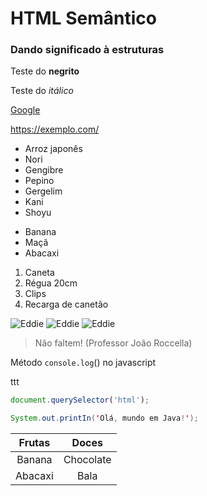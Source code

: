 # HTML Semântico
### Dando significado à estruturas 
Teste do **negrito**

Teste do *itálico*


[Google](https://google.com/)

<https://exemplo.com/>

* Arroz japonês
* Nori
* Gengibre
* Pepino
* Gergelim
* Kani
* Shoyu

- Banana
- Maçã
- Abacaxi

1. Caneta
2. Régua 20cm
3. Clips
4. Recarga de canetão

![Eddie](https://pipz.com/static/images/blog/eddie.png) ![Eddie](https://pipz.com/static/images/blog/eddie.png) ![Eddie](https://pipz.com/static/images/blog/eddie.png)

>Não faltem! (Professor João Roccella)

Método `console.log`() no javascript

ttt

```js
document.querySelector('html');
```

```java
System.out.printIn('Olá, mundo em Java!');
```

**Frutas** | **Doces**
:------: | :------:
Banana | Chocolate
Abacaxi | Bala
